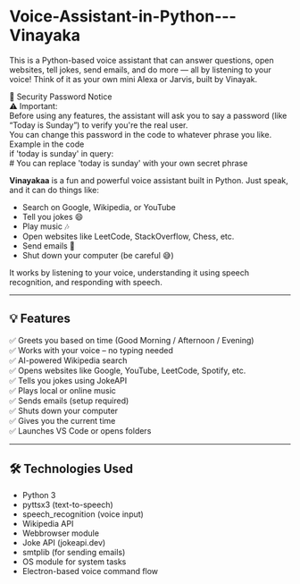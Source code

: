 # Voice-Assistant-in-Python---Vinayaka
This is a Python-based voice assistant that can answer questions, open websites, tell jokes, send emails, and do more — all by listening to your voice! Think of it as your own mini Alexa or Jarvis, built by Vinayak.


🔐 Security Password Notice
<br>
⚠️ Important:
<br>
Before using any features, the assistant will ask you to say a password (like “Today is Sunday”) to verify you're the real user.
<br>
You can change this password in the code to whatever phrase you like.
<br>
Example in the code
<br>
if 'today is sunday' in query:
<br>
    # You can replace 'today is sunday' with your own secret phrase
    

**Vinayakaa** is a fun and powerful voice assistant built in Python. Just speak, and it can do things like:
- Search on Google, Wikipedia, or YouTube
- Tell you jokes 😄
- Play music 🎶
- Open websites like LeetCode, StackOverflow, Chess, etc.
- Send emails 📧
- Shut down your computer (be careful 😅)

It works by listening to your voice, understanding it using speech recognition, and responding with speech.

---

## 💡 Features

✅ Greets you based on time (Good Morning / Afternoon / Evening)  
✅ Works with your voice – no typing needed  
✅ AI-powered Wikipedia search  
✅ Opens websites like Google, YouTube, LeetCode, Spotify, etc.  
✅ Tells you jokes using JokeAPI  
✅ Plays local or online music  
✅ Sends emails (setup required)  
✅ Shuts down your computer  
✅ Gives you the current time  
✅ Launches VS Code or opens folders  

---

## 🛠️ Technologies Used

- Python 3
- pyttsx3 (text-to-speech)
- speech_recognition (voice input)
- Wikipedia API
- Webbrowser module
- Joke API (jokeapi.dev)
- smtplib (for sending emails)
- OS module for system tasks
- Electron-based voice command flow
